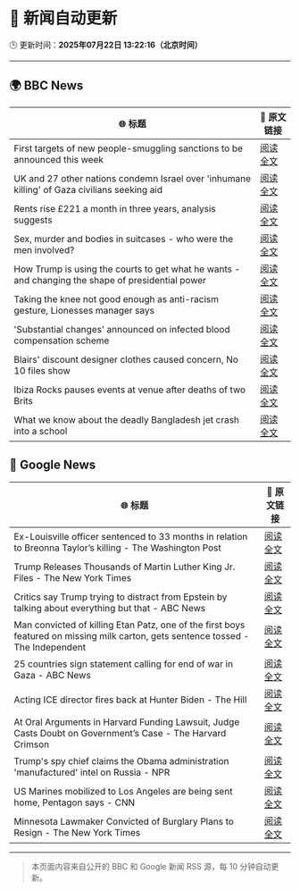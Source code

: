 # 🧠 新闻自动更新

🕒 更新时间：**2025年07月22日 13:22:16（北京时间）**

---

## 🌍 BBC News

| 🌐 标题 | 🔗 原文链接 |
|--------|-------------|
| First targets of new people-smuggling sanctions to be announced this week | [阅读全文](https://www.bbc.com/news/articles/ckg3lpwx41xo) |
| UK and 27 other nations condemn Israel over 'inhumane killing' of Gaza civilians seeking aid | [阅读全文](https://www.bbc.com/news/articles/c4g814gy2e7o) |
| Rents rise £221 a month in three years, analysis suggests | [阅读全文](https://www.bbc.com/news/articles/cwyxp280dxwo) |
| Sex, murder and bodies in suitcases - who were the men involved? | [阅读全文](https://www.bbc.com/news/articles/cx2313nz09zo) |
| How Trump is using the courts to get what he wants - and changing the shape of presidential power | [阅读全文](https://www.bbc.com/news/articles/c3en0qwp44do) |
| Taking the knee not good enough as anti-racism gesture, Lionesses manager says | [阅读全文](https://www.bbc.com/sport/football/articles/ckg5j6v02xxo) |
| 'Substantial changes' announced on infected blood compensation scheme | [阅读全文](https://www.bbc.com/news/articles/c9dgznqvwe9o) |
| Blairs' discount designer clothes caused concern, No 10 files show | [阅读全文](https://www.bbc.com/news/articles/c0ep09el7jwo) |
| Ibiza Rocks pauses events at venue after deaths of two Brits | [阅读全文](https://www.bbc.com/news/articles/ckgl73kvyweo) |
| What we know about the deadly Bangladesh jet crash into a school | [阅读全文](https://www.bbc.com/news/articles/ckgl7pwqewdo) |

## 📰 Google News

| 🌐 标题 | 🔗 原文链接 |
|--------|-------------|
| Ex-Louisville officer sentenced to 33 months in relation to Breonna Taylor’s killing - The Washington Post | [阅读全文](https://news.google.com/rss/articles/CBMioAFBVV95cUxQZ0szckFsbVZWYy1TVm14bFFBT1hPbklSSkhVWG9sOWZXUE1aQ3RIQkNqdTRPVnhUaXYzRXZIVGtFR3QwN2pBVzkzU3EwRllySzY0YTFLZzVKbVR0VDhVN0RheVFRdmtRN0V6a3dQX2VJemRsOHZTOGJUaXYtOTVFOUZuSEJIN2owMGFUUGdHb21lV3lucjFYY2dVOF9RSlBF?oc=5) |
| Trump Releases Thousands of Martin Luther King Jr. Files - The New York Times | [阅读全文](https://news.google.com/rss/articles/CBMiekFVX3lxTE1VdXpuemJ5SzcxZnJubnMwbzZmbUYtaUNqbnF4TExOUkxoZU42SnhURE4weWlvelU4MTQ2QmxVcWFKR1JFdHJHV0J4enowUThNTWNoczZNaXI5MEZOUDItWEFZUFAzY0R1czhJX3dBX3hPLWEtSWtJazZR?oc=5) |
| Critics say Trump trying to distract from Epstein by talking about everything but that - ABC News | [阅读全文](https://news.google.com/rss/articles/CBMinAFBVV95cUxNVXNmZnZ0S04yYnR5U0ZoN0J5dFNRY3kyMHhxM3dGZWlGLWtLYWRVMkQzcW42ckhsQXZhSVJhZFY3MEVST0tmbEhNZllMc0xlX1piWWdYV2p3YW9BdWNuNVd3WnJGYzZuTGZwMDBhMS1id0Q0dGR2UWdmdUlzSWpMd0lJaUd3NTZOVlFfbjVNNXE4MWhibmJWVEhubUnSAaIBQVVfeXFMTmN2S3gyR2NuTnloQ2JYaDNCX1k0Rmg1cFVDdi1MbFJhZkFwSWZOMVk1Q05JYXM4VFl2bEtzRXpUVVAxRGtzVkhtZDBUMmdpSWR3aFRfVldqM2NrLXhjOVhUX1QzTDF1Qm9HclhNX3B6YzNjandUUFlqM1NRVTE3VFBnaDhLTkxQdVNDQ21CUkdmLTdJV1JfajRjTDNka0k0dWpR?oc=5) |
| Man convicted of killing Etan Patz, one of the first boys featured on missing milk carton, gets sentence tossed - The Independent | [阅读全文](https://news.google.com/rss/articles/CBMirAFBVV95cUxQbmV4MTBObUFRNERROFl2U01xNHc3RVNzd3RYeTdad1lEWXozWFBLMGhrZDFJT0g2cWQ1TTk0VEN5WDBPaTVOajdGNmJNTHRQTHR1aUxqYjRiN0Rza1ZJM1JTQlpYeUN5eHlmNVlLRVg5QW9DVVdvUFdMM1FUWGhYa1pFb0ZDeVZQZXVfVUhDNWhQaUZFWm1IYWx5UmppRGI2X1J6SXRvMWRYZU8w?oc=5) |
| 25 countries sign statement calling for end of war in Gaza - ABC News | [阅读全文](https://news.google.com/rss/articles/CBMipwFBVV95cUxOZXo1VkJONi1odXZ6bkxkR1ZkUkNpb2t3TkNZTUJMT0pVTkpBM3FmZ3Fmd0lZOUNNZGYxaUg1YkpiZU1XY0VENkY0RUVpb09tUUVBbzFwVTBpNnZUeG9wazJPQ0d2c2Zld2xZY3FrS1BNUXBXZWJNczlrdF93T01LZ2hfU21tRXpBOEhGODZDY2MzUlVTU25CY1dlM0hkUGhqbFZWLVdXZ9IBrAFBVV95cUxQU0c2WVpmUk5NYXM4QnExby1TZmJjb3hyR3cwLVdoMkJuOGNGM25pUG14NWY3ZTlDUHdKNlZ1bjZHX0s5bjYyS2FRRXhUSVQ2RlpHQW43TEhSTmhoMkVGTHZoUXRyM201dkJSUUhrdlRxanMyUmNpeTZoS01KelF1Qklsckh4YWVlb05sWVdITzNWVlYzTmVFWnZiSGFHVVBtbU9TUHBGQy1NaUJD?oc=5) |
| Acting ICE director fires back at Hunter Biden - The Hill | [阅读全文](https://news.google.com/rss/articles/CBMingFBVV95cUxNelVCTFpXazM4WURRNk8tUnh3TWZzRi1FcUFxamhoc1B3TGpncER2ZWNkS0h3LV9VY01nTVQyTkVoaFlRSVRUNkRrYWc0TVp4cE1GNEhyRllVNmlMcTFjZjBJNHRLdmlfWFdNeEVfX1ZtbnlxZzVSeUx2b0EzX0lPbkV1a3BpSjRjZ0tHMjU4MUUwYmNkd3laLUNCRWZnd9IBowFBVV95cUxNQVFGVUtlb1UxbklQcVdXdGlxaFZBVE43b3pvdDhYZVRHMFRsa0RJOThjRWc2NFZIbFdZZDZTWFNuMUdaalJybEhEUnBJamZ2LUJEdmdzVEptVVJZZmNXSHBra0ZNVTBiWUpnSkZ6dFdvOTFqejJaT3FsMkVyQzVjZ3VvSVRqQ0pLcWF5NEtNRnJmRlQ0aGJ5WkJORmNmT3VIQkhN?oc=5) |
| At Oral Arguments in Harvard Funding Lawsuit, Judge Casts Doubt on Government’s Case - The Harvard Crimson | [阅读全文](https://news.google.com/rss/articles/CBMiggFBVV95cUxNWmgyTW1xZHJZYUprekxNUnF3Y0xxMDRHX2xSc0FIMXJZeVZ0Q3hfTF9OZTN0UmdMcVBGN2VLeE9haHFFQVg3QlBHYzFSMDNkQzRiWkxZZWVSbGp0VE54VnZteE5ZV0FobzVFUzlhREFSRzlDTU5qQjFPQ0dqcllZNUhR?oc=5) |
| Trump's spy chief claims the Obama administration 'manufactured' intel on Russia - NPR | [阅读全文](https://news.google.com/rss/articles/CBMihgFBVV95cUxQVkNqRTNiVndqR2pMWC1WaGNyX0xjRWVGWG9qVWRiTmVGVGtvZjQwdWVMMnNPOTYxXzBpZU11LXZ2M1JWUW5VVExHaGFPM0NLblZmMEotc3JkVUlwR0pkX21ZSENCaU0zQ0lsRXBUUFRXZ3cyTzRMUTVvYlU2dHpsTklRcTB1QQ?oc=5) |
| US Marines mobilized to Los Angeles are being sent home, Pentagon says - CNN | [阅读全文](https://news.google.com/rss/articles/CBMihAFBVV95cUxORUdOZ3lWalgtd3ltZ1BrWHkwYkRvMlJqbTFNNWdyMmZiQ01fcTcyckk5eENGc25DbElHaEUyZkc1UF9NM25zcnB3azdENDM1OWlmNDBuemZzZ19qNVNjX0ZDZDNoNHFtdl8wMlR3ejNja0pPOE1oTDVjM0VpSVQ5MkZMSFHSAYoBQVVfeXFMT1dEOU1qcm9aT1dENGk1U3dvOFRicV9qOENMaE1RUGZaN1F1MlFHalBBcjkwN3ZyY1didGlnN010NUp2M05QaUtHT0dLQTRoRnJzQW9LVVlVTnJRRXpyQ1RaRE8tV0tWQnpUTE9YU3FqM2VIYXk1cF9vTmk4VjVGQ1E3SGFKY2VWNzNn?oc=5) |
| Minnesota Lawmaker Convicted of Burglary Plans to Resign - The New York Times | [阅读全文](https://news.google.com/rss/articles/CBMijgFBVV95cUxNLXExbjdzN2VLV1VDSWJsbTJKNTlPRzF3eDVPZm9sSlI0dUhJLVZMeUhjb25lU2MtV3hvNmU2Qy1CcVpaOGtJbTdWd2tsazFZV0xsemNSdE5HcXdWRXI4ekxyejRqRWpONXZabU9QbEhzbGFQS3AyTEN6c0pkOC1CTGtES0ZBSWF1YnZpUy13?oc=5) |

---
> 本页面内容来自公开的 BBC 和 Google 新闻 RSS 源，每 10 分钟自动更新。